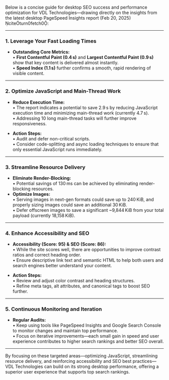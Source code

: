 Below is a concise guide for desktop SEO success and performance optimization for VDL Technologies—drawing directly on the insights from the latest desktop PageSpeed Insights report (Feb 20, 2025) citeturn0fetch0:

---

### 1. Leverage Your Fast Loading Times

- **Outstanding Core Metrics:**  
  • **First Contentful Paint (0.4 s)** and **Largest Contentful Paint (0.9 s)** show that key content is delivered almost instantly.  
  • **Speed Index (1.1 s)** further confirms a smooth, rapid rendering of visible content.

---

### 2. Optimize JavaScript and Main-Thread Work

- **Reduce Execution Time:**  
  • The report indicates a potential to save 2.9 s by reducing JavaScript execution time and minimizing main-thread work (currently 4.7 s).  
  • Addressing 10 long main-thread tasks will further improve responsiveness.

- **Action Steps:**  
  • Audit and defer non-critical scripts.  
  • Consider code-splitting and async loading techniques to ensure that only essential JavaScript runs immediately.

---

### 3. Streamline Resource Delivery

- **Eliminate Render-Blocking:**  
  • Potential savings of 130 ms can be achieved by eliminating render-blocking resources.  
- **Optimize Images:**  
  • Serving images in next-gen formats could save up to 240 KiB, and properly sizing images could save an additional 30 KiB.  
  • Defer offscreen images to save a significant ~9,844 KiB from your total payload (currently 18,158 KiB).

---

### 4. Enhance Accessibility and SEO

- **Accessibility (Score: 95) & SEO (Score: 86):**  
  • While the site scores well, there are opportunities to improve contrast ratios and correct heading order.  
  • Ensure descriptive link text and semantic HTML to help both users and search engines better understand your content.

- **Action Steps:**  
  • Review and adjust color contrast and heading structures.  
  • Refine meta tags, alt attributes, and canonical tags to boost SEO further.

---

### 5. Continuous Monitoring and Iteration

- **Regular Audits:**  
  • Keep using tools like PageSpeed Insights and Google Search Console to monitor changes and maintain top performance.  
  • Focus on iterative improvements—each small gain in speed and user experience contributes to higher search rankings and better SEO overall.

---

By focusing on these targeted areas—optimizing JavaScript, streamlining resource delivery, and reinforcing accessibility and SEO best practices—VDL Technologies can build on its strong desktop performance, offering a superior user experience that supports top search rankings.
